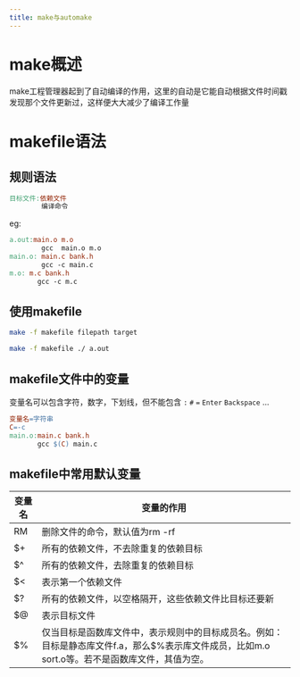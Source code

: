 ```yaml
---
title: make与automake
---
```

# make概述

make工程管理器起到了自动编译的作用，这里的自动是它能自动根据文件时间戳发现那个文件更新过，这样便大大减少了编译工作量

# makefile语法

## 规则语法

```makefile
目标文件:依赖文件
        编译命令
```

eg:

```makefile
a.out:main.o m.o
	    gcc  main.o m.o
main.o: main.c bank.h 
	    gcc -c main.c
m.o: m.c bank.h
	   gcc -c m.c 
```

## 使用makefile

```bash
make -f makefile filepath target
```

```bash
make -f makefile ./ a.out
```

## makefile文件中的变量

变量名可以包含字符，数字，下划线，但不能包含 `:` `#` `=` `Enter` `Backspace` ...

```makefile
变量名=字符串
C=-c
main.o:main.c bank.h
       gcc $(C) main.c
```

## makefile中常用默认变量

| 变量名 | 变量的作用 |
| --- | --- |
| RM | 删除文件的命令，默认值为rm -rf |
| $+ | 所有的依赖文件，不去除重复的依赖目标 |
| $^ | 所有的依赖文件，去除重复的依赖目标 |
| $< | 表示第一个依赖文件 |
| $? | 所有的依赖文件，以空格隔开，这些依赖文件比目标还要新 |
| $@ | 表示目标文件 |
| $% | 仅当目标是函数库文件中，表示规则中的目标成员名。例如：目标是静态库文件f.a，那么$%表示库文件成员，比如m.o sort.o等。若不是函数库文件，其值为空。 |